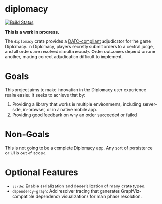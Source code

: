 # diplomacy

[![Build Status](https://travis-ci.org/TedDriggs/diplomacy.svg?branch=master)](https://travis-ci.org/TedDriggs/diplomacy)

**This is a work in progress.**

The `diplomacy` crate provides a [DATC-compliant](http://web.inter.nl.net/users/L.B.Kruijswijk/) adjudicator for the game Diplomacy.
In Diplomacy, players secretly submit orders to a central judge, and all orders are resolved simultaneously.
Order outcomes depend on one another, making correct adjudication difficult to implement.

# Goals

This project aims to make innovation in the Diplomacy user experience realm easier.
It seeks to achieve that by:

1. Providing a library that works in multiple environments, including server-side, in-browser, or in a native mobile app.
2. Providing good feedback on why an order succeeded or failed

# Non-Goals

This is not going to be a complete Diplomacy app.
Any sort of persistence or UI is out of scope.

# Optional Features
* `serde`: Enable serialization and deserialization of many crate types.
* `dependency-graph`: Add resolver tracing that generates GraphViz-compatible dependency visualizations for main phase resolution.